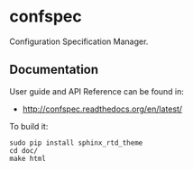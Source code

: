 confspec
========

Configuration Specification Manager.


Documentation
-------------

User guide and API Reference can be found in:

- http://confspec.readthedocs.org/en/latest/


To build it:

    sudo pip install sphinx_rtd_theme
    cd doc/
    make html
